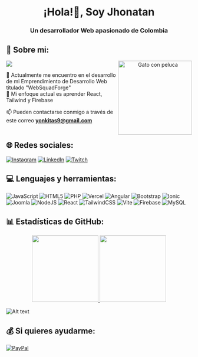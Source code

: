 <div align="center">
<h1 align="center">¡Hola!👋, Soy Jhonatan</a></h1>
  <h3 align="center">Un desarrollador Web apasionado de Colombia</h3>
</div>

## 💫 Sobre mi:
<a target="_blank" align="center">
  <img align="right" top="500" height="200" width="200" alt="Gato con peluca" src="https://pbs.twimg.com/profile_images/1246880502558097411/g4t-NO_k_400x400.jpg">
</a>

[![](https://visitcount.itsvg.in/api?id=shinjiomg&icon=1&color=6)](https://visitcount.itsvg.in)


🔭 Actualmente me encuentro en el desarrollo de mi Emprendimiento de Desarrollo Web titulado "WebSquadForge"<br>
🌱 Mi enfoque actual es aprender React, Tailwind y Firebase<br>

📫 Pueden contactarse conmigo a través de este correo **yonkitas9@gmail.com** <br><br>




## 🌐 Redes sociales:
[![Instagram](https://img.shields.io/badge/Instagram-%23E4405F.svg?logo=Instagram&logoColor=white)](https://instagram.com/shannalotte) [![LinkedIn](https://img.shields.io/badge/LinkedIn-%230077B5.svg?logo=linkedin&logoColor=white)](https://linkedin.com/in/jhonatandavidbecerradonado-frontend) [![Twitch](https://img.shields.io/badge/Twitch-%239146FF.svg?logo=Twitch&logoColor=white)](https://twitch.tv/shannalotte) 

## 💻 Lenguajes y herramientas:
  ![JavaScript](https://img.shields.io/badge/javascript-%23323330.svg?style=for-the-badge&logo=javascript&logoColor=%23F7DF1E) ![HTML5](https://img.shields.io/badge/html5-%23E34F26.svg?style=for-the-badge&logo=html5&logoColor=white) ![PHP](https://img.shields.io/badge/php-%23777BB4.svg?style=for-the-badge&logo=php&logoColor=white) ![Vercel](https://img.shields.io/badge/vercel-%23000000.svg?style=for-the-badge&logo=vercel&logoColor=white) ![Angular](https://img.shields.io/badge/angular-%23DD0031.svg?style=for-the-badge&logo=angular&logoColor=white) ![Bootstrap](https://img.shields.io/badge/bootstrap-%238511FA.svg?style=for-the-badge&logo=bootstrap&logoColor=white) ![Ionic](https://img.shields.io/badge/Ionic-%233880FF.svg?style=for-the-badge&logo=Ionic&logoColor=white) ![Joomla](https://img.shields.io/badge/joomla-%235091CD.svg?style=for-the-badge&logo=joomla&logoColor=white) ![NodeJS](https://img.shields.io/badge/node.js-6DA55F?style=for-the-badge&logo=node.js&logoColor=white) ![React](https://img.shields.io/badge/react-%2320232a.svg?style=for-the-badge&logo=react&logoColor=%2361DAFB) ![TailwindCSS](https://img.shields.io/badge/tailwindcss-%2338B2AC.svg?style=for-the-badge&logo=tailwind-css&logoColor=white) ![Vite](https://img.shields.io/badge/vite-%23646CFF.svg?style=for-the-badge&logo=vite&logoColor=white) ![Firebase](https://img.shields.io/badge/Firebase-039BE5?style=for-the-badge&logo=Firebase&logoColor=white) ![MySQL](https://img.shields.io/badge/mysql-%2300000f.svg?style=for-the-badge&logo=mysql&logoColor=white)

## 📊 Estadísticas de GitHub:
<p align="center">
<a href="https://github.com/shinjiomg">
  <img height="180em" src="https://github-readme-stats-eight-theta.vercel.app/api?username=shinjiomg&show_icons=true&theme=algolia&include_all_commits=true&count_private=true"/>
  <img height="180em" src="https://github-readme-stats-eight-theta.vercel.app/api/top-langs/?username=shinjiomg&layout=compact&langs_count=8&theme=algolia"/>
</a>
</p>

![Alt text](https://spotify-recently-played-readme.vercel.app/api?user=archymen&width=1000)

  ## 💰 Si quieres ayudarme:
  [![PayPal](https://img.shields.io/badge/PayPal-00457C?style=for-the-badge&logo=paypal&logoColor=white)](https://paypal.me/shannalotte) 

